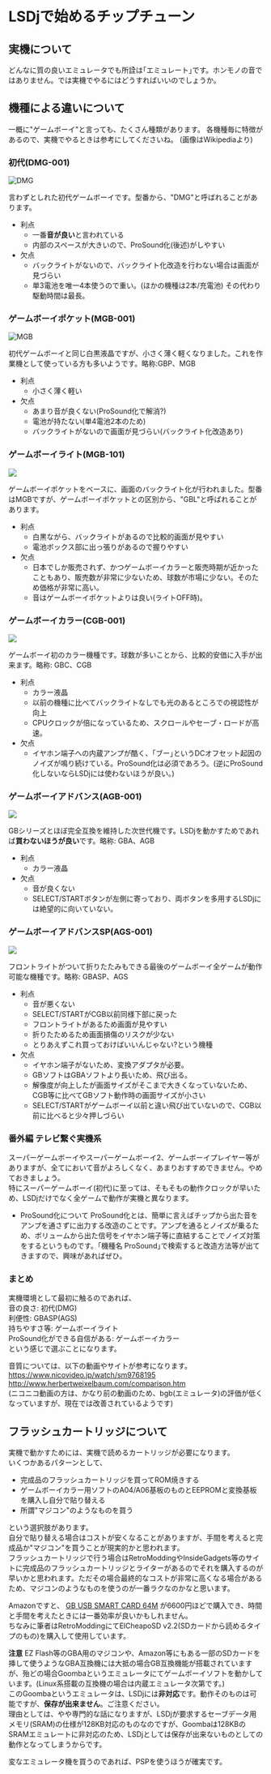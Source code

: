 # LSDjで始めるチップチューン

## 実機について
どんなに質の良いエミュレータでも所詮は｢エミュレート｣です。ホンモノの音ではありません。では実機でやるにはどうすればいいのでしょうか。

## 機種による違いについて
一概に"ゲームボーイ"と言っても、たくさん種類があります。
各機種毎に特徴があるので、実機でやるときは参考にしてくださいね。
(画像はWikipediaより)

### 初代(DMG-001)

![DMG](https://upload.wikimedia.org/wikipedia/commons/thumb/7/7c/Game-Boy-FL.png/175px-Game-Boy-FL.png)

言わずとしれた初代ゲームボーイです。型番から、"DMG"と呼ばれることがあります。
- 利点
    - 一番**音が良い**と言われている
    - 内部のスペースが大きいので、ProSound化(後述)がしやすい
- 欠点
    - バックライトがないので、バックライト化改造を行わない場合は画面が見づらい
    - 単3電池を唯一4本使うので重い。(ほかの機種は2本/充電池) その代わり駆動時間は最長。

### ゲームボーイポケット(MGB-001)

![MGB](https://upload.wikimedia.org/wikipedia/commons/thumb/a/a9/Game-Boy-Pocket-FL.jpg/175px-Game-Boy-Pocket-FL.jpg)

初代ゲームボーイと同じ白黒液晶ですが、小さく薄く軽くなりました。これを作業機として使っている方も多いようです。略称:GBP、MGB
- 利点
    - 小さく薄く軽い
- 欠点
    - あまり音が良くない(ProSound化で解消?)
    - 電池が持たない(単4電池2本のため)
    - バックライトがないので画面が見づらい(バックライト化改造あり)
### ゲームボーイライト(MGB-101)

![](https://upload.wikimedia.org/wikipedia/commons/thumb/6/66/Game-Boy-Light-FL.jpg/175px-Game-Boy-Light-FL.jpg)

ゲームボーイポケットをベースに、画面のバックライト化が行われました。型番はMGBですが、ゲームボーイポケットとの区別から、"GBL"と呼ばれることがあります。
- 利点
    - 白黒ながら、バックライトがあるので比較的画面が見やすい
    - 電池ボックス部に出っ張りがあるので握りやすい
- 欠点
    - 日本でしか販売されず、かつゲームボーイカラーと販売時期が近かったこともあり、販売数が非常に少ないため、球数が市場に少ない。そのため価格が非常に高い。
    - 音はゲームボーイポケットよりは良い(ライトOFF時)。

### ゲームボーイカラー(CGB-001)

![](https://upload.wikimedia.org/wikipedia/commons/thumb/7/76/Nintendo-Game-Boy-Color-FL.jpg/175px-Nintendo-Game-Boy-Color-FL.jpg)

ゲームボーイ初のカラー機種です。球数が多いことから、比較的安価に入手が出来ます。略称: GBC、CGB
- 利点
    - カラー液晶
    - 以前の機種に比べてバックライトなしでも光のあるところでの視認性が向上
    - CPUクロックが倍になっているため、スクロールやセーブ・ロードが高速。
- 欠点
    - イヤホン端子への内蔵アンプが酷く、｢ブー｣というDCオフセット起因のノイズが鳴り続けている。ProSound化は必須であろう。(逆にProSound化しないならLSDjには使わないほうが良い。)

### ゲームボーイアドバンス(AGB-001)

![](https://upload.wikimedia.org/wikipedia/commons/thumb/6/68/Nintendo-Game-Boy-Advance-Milky-Blue-FL.png/250px-Nintendo-Game-Boy-Advance-Milky-Blue-FL.png)

GBシリーズとほぼ完全互換を維持した次世代機です。LSDjを動かすためであれば**買わないほうが良い**です。略称: GBA、AGB
- 利点
    - カラー液晶
- 欠点
    - 音が良くない
    - SELECT/STARTボタンが左側に寄っており、両ボタンを多用するLSDjには絶望的に向いていない。
### ゲームボーイアドバンスSP(AGS-001)

![](https://upload.wikimedia.org/wikipedia/commons/thumb/2/27/Game-Boy-Advance-SP-Mk1-Blue.png/250px-Game-Boy-Advance-SP-Mk1-Blue.png)

フロントライトがついて折りたたみもできる最後のゲームボーイ全ゲームが動作可能な機種です。略称: GBASP、AGS
- 利点
    - 音が悪くない
    - SELECT/STARTがCGB以前同様下部に戻った
    - フロントライトがあるため画面が見やすい
    - 折りたためるため画面損傷のリスクが少ない
    - とりあえずこれ買っておけばいいんじゃない?という機種
- 欠点
    - イヤホン端子がないため、変換アダプタが必要。
    - GBソフトはGBAソフトより長いため、飛び出る。
    - 解像度が向上したが画面サイズがそこまで大きくなっていないため、CGB等に比べてGBソフト動作時の画面サイズが小さい
    - SELECT/STARTがゲームボーイ以前と違い飛び出ていないので、CGB以前に比べると少々押しづらい


### 番外編 テレビ繋ぐ実機系
スーパーゲームボーイやスーパーゲームボーイ2、ゲームボーイプレイヤー等がありますが、全てにおいて音がよろしくなく、あまりおすすめできません。やめておきましょう。  
特にスーパーゲームボーイ(初代)に至っては、そもそもの動作クロックが早いため、LSDjだけでなく全ゲームで動作が実機と異なります。
- ProSound化について
ProSound化とは、簡単に言えばチップから出た音をアンプを通さずに出力する改造のことです。アンプを通るとノイズが乗るため、ボリュームから出た信号をイヤホン端子等に直結することでノイズ対策をするというものです。｢機種名 ProSound｣で検索すると改造方法等が出てきますので、興味があればぜひ。

### まとめ
実機環境として最初に触るのであれば、  
音の良さ: 初代(DMG)  
利便性: GBASP(AGS)  
持ちやすさ等: ゲームボーイライト  
ProSound化ができる自信がある: ゲームボーイカラー  
という感じで選ぶことになります。  

音質については、以下の動画やサイトが参考になります。  
https://www.nicovideo.jp/watch/sm9768195  
http://www.herbertweixelbaum.com/comparison.htm  
(ニコニコ動画の方は、かなり前の動画のため、bgb(エミュレータ)の評価が低くなっていますが、現在では改善されているようです)

## フラッシュカートリッジについて
実機で動かすためには、実機で読めるカートリッジが必要になります。  
いくつかあるパターンとして、
- 完成品のフラッシュカートリッジを買ってROM焼きする
- ゲームボーイカラー用ソフトのA04/A06基板のものとEEPROMと変換基板を購入し自分で貼り替える
- 所謂"マジコン"のようなものを買う

という選択肢があります。  
自分で貼り替える場合はコストが安くなることがありますが、手間を考えると完成品か"マジコン"を買うことが現実的かと思われます。  
フラッシュカートリッジで行う場合はRetroModdingやInsideGadgets等のサイトに完成品のフラッシュカートリッジとライターがあるのでそれを購入するのが早いかと思われます。ただその場合最終的なコストが非常に高くなる場合があるため、マジコンのようなものを使うのが一番ラクなのかなと思います。  

Amazonですと、 [GB USB SMART CARD 64M](https://www.amazon.co.jp/SMART-CARD-%E3%82%B2%E3%83%BC%E3%83%A0%E3%83%9C%E3%83%BC%E3%82%A4-%E3%82%B2%E3%83%BC%E3%83%A0%E3%83%9C%E3%83%BC%E3%82%A4%E3%82%A2%E3%83%89%E3%83%90%E3%83%B3%E3%82%B9-%E3%83%90%E3%83%83%E3%82%AF%E3%82%A2%E3%83%83%E3%83%97/dp/B008B8QO0I) が6600円ほどで購入でき、時間と手間を考えたときには一番効率が良いかもしれません。  
ちなみに筆者はRetroModdingにてElCheapoSD v2.2(SDカードから読めるタイプのもの)を購入して使用しています。

**注意**
EZ Flash等のGBA用のマジコンや、Amazon等にもある一部のSDカードを挿して使うようなGBA互換機には大抵の場合GB互換機能が搭載されていますが、殆どの場合Goombaというエミュレータにてゲームボーイソフトを動かしています。(Linux系搭載の互換機の場合は内蔵エミュレータ次第です。)  
このGoombaというエミュレータは、LSDjには**非対応**です。動作そのものは可能ですが、**保存が出来ません**。ご注意ください。  
理由としては、やや専門的な話になりますが、LSDjが要求するセーブデータ用メモリ(SRAM)の仕様が128KB対応のものなのですが、Goombaは128KBのSRAMエミュレートに非対応のため、LSDjとしては保存が出来ないものとしての動作となってしまうからです。  

変なエミュレータ機を買うのであれば、PSPを使うほうが確実です。
